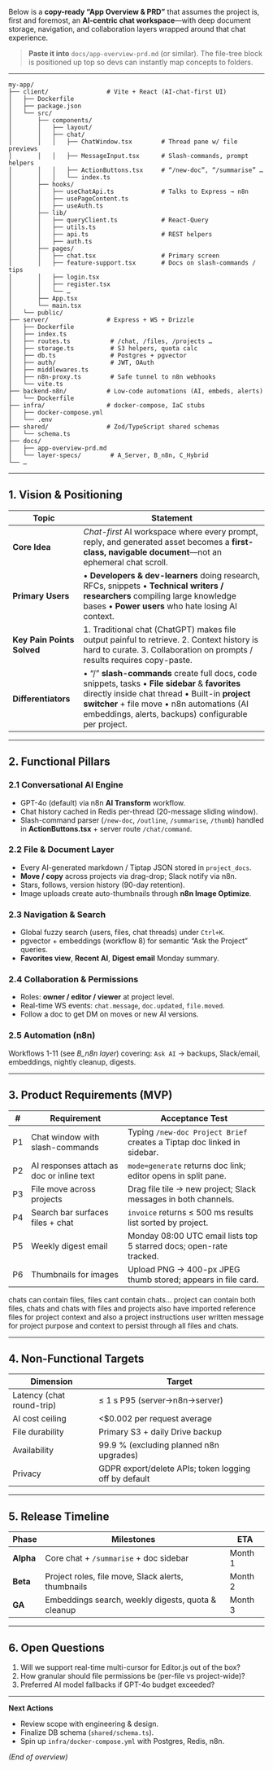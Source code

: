 Below is a **copy-ready “App Overview & PRD”** that assumes the project is, first and foremost, an **AI-centric chat workspace**—with deep document storage, navigation, and collaboration layers wrapped around that chat experience.

> **Paste it into** `docs/app-overview-prd.md` (or similar).
> The file-tree block is positioned up top so devs can instantly map concepts to folders.

---

```text
my-app/
├── client/                # Vite + React (AI-chat-first UI)
│   ├── Dockerfile
│   ├── package.json
│   └── src/
│       ├── components/
│       │   ├── layout/
│       │   ├── chat/
│       │   │   ├── ChatWindow.tsx        # Thread pane w/ file previews
│       │   │   ├── MessageInput.tsx      # Slash-commands, prompt helpers
│       │   │   ├── ActionButtons.tsx     # “/new-doc”, “/summarise” …
│       │   │   └── index.ts
│       ├── hooks/
│       │   ├── useChatApi.ts             # Talks to Express → n8n
│       │   ├── usePageContent.ts
│       │   ├── useAuth.ts
│       ├── lib/
│       │   ├── queryClient.ts            # React-Query
│       │   ├── utils.ts
│       │   ├── api.ts                    # REST helpers
│       │   ├── auth.ts
│       ├── pages/
│       │   ├── chat.tsx                  # Primary screen
│       │   ├── feature-support.tsx       # Docs on slash-commands / tips
│       │   ├── login.tsx
│       │   ├── register.tsx
│       │   └── …
│       ├── App.tsx
│       └── main.tsx
│   └── public/
├── server/                # Express + WS + Drizzle
│   ├── Dockerfile
│   ├── index.ts
│   ├── routes.ts           # /chat, /files, /projects …
│   ├── storage.ts          # S3 helpers, quota calc
│   ├── db.ts               # Postgres + pgvector
│   ├── auth/               # JWT, OAuth
│   ├── middlewares.ts
│   ├── n8n-proxy.ts        # Safe tunnel to n8n webhooks
│   └── vite.ts
├── backend-n8n/           # Low-code automations (AI, embeds, alerts)
│   └── Dockerfile
├── infra/                 # docker-compose, IaC stubs
│   ├── docker-compose.yml
│   └── .env
├── shared/                # Zod/TypeScript shared schemas
│   └── schema.ts
├── docs/
│   ├── app-overview-prd.md
│   └── layer-specs/        # A_Server, B_n8n, C_Hybrid
└── …
```

---

## 1. Vision & Positioning

| Topic                      | Statement                                                                                                                                                                                                                                                  |
| -------------------------- | ---------------------------------------------------------------------------------------------------------------------------------------------------------------------------------------------------------------------------------------------------------- |
| **Core Idea**              | *Chat-first* AI workspace where every prompt, reply, and generated asset becomes a **first-class, navigable document**—not an ephemeral chat scroll.                                                                                                       |
| **Primary Users**          | • **Developers & dev-learners** doing research, RFCs, snippets  • **Technical writers / researchers** compiling large knowledge bases  • **Power users** who hate losing AI context.                                                                       |
| **Key Pain Points Solved** | 1. Traditional chat (ChatGPT) makes file output painful to retrieve. 2. Context history is hard to curate. 3. Collaboration on prompts / results requires copy-paste.                                                                                      |
| **Differentiators**        | • “/” **slash-commands** create full docs, code snippets, tasks  • **File sidebar** & **favorites** directly inside chat thread  • Built-in **project switcher** + file move  • n8n automations (AI embeddings, alerts, backups) configurable per project. |

---

## 2. Functional Pillars

### 2.1 Conversational AI Engine

* GPT-4o (default) via n8n **AI Transform** workflow.
* Chat history cached in Redis per-thread (20-message sliding window).
* Slash-command parser (`/new-doc`, `/outline`, `/summarise`, `/thumb`) handled in **ActionButtons.tsx** + server route `/chat/command`.

### 2.2 File & Document Layer

* Every AI-generated markdown / Tiptap JSON stored in `project_docs`.
* **Move / copy** across projects via drag-drop; Slack notify via n8n.
* Stars, follows, version history (90-day retention).
* Image uploads create auto-thumbnails through **n8n Image Optimize**.

### 2.3 Navigation & Search

* Global fuzzy search (users, files, chat threads) under `Ctrl+K`.
* pgvector + embeddings (workflow 8) for semantic “Ask the Project” queries.
* **Favorites view**, **Recent AI**, **Digest email** Monday summary.

### 2.4 Collaboration & Permissions

* Roles: **owner / editor / viewer** at project level.
* Real-time WS events: `chat.message`, `doc.updated`, `file.moved`.
* Follow a doc to get DM on moves or new AI versions.

### 2.5 Automation (n8n)

Workflows 1-11 (see *B\_n8n layer*) covering:
`Ask AI` → backups, Slack/email, embeddings, nightly cleanup, digests.

---

## 3. Product Requirements (MVP)

| #  | Requirement                               | Acceptance Test                                                         |
| -- | ----------------------------------------- | ----------------------------------------------------------------------- |
| P1 | Chat window with slash-commands           | Typing `/new-doc Project Brief` creates a Tiptap doc linked in sidebar. |
| P2 | AI responses attach as doc or inline text | `mode=generate` returns doc link; editor opens in split pane.           |
| P3 | File move across projects                 | Drag file tile → new project; Slack messages in both channels.          |
| P4 | Search bar surfaces files + chat          | `invoice` returns ≤ 500 ms results list sorted by project.              |
| P5 | Weekly digest email                       | Monday 08:00 UTC email lists top 5 starred docs; open-rate tracked.     |
| P6 | Thumbnails for images                     | Upload PNG → 400-px JPEG thumb stored; appears in file card.            |

chats can contain files, files cant contain chats... project can contain both files, chats and chats with files and projects 
also have imported reference files for project context and also a project instructions user written message for project purpose 
and context to persist through all files and chats. 

---

## 4. Non-Functional Targets

| Dimension                 | Target                                                |
| ------------------------- | ----------------------------------------------------- |
| Latency (chat round-trip) | ≤ 1 s P95 (server→n8n→server)                         |
| AI cost ceiling           | <\$0.002 per request average                          |
| File durability           | Primary S3 + daily Drive backup                       |
| Availability              | 99.9 % (excluding planned n8n upgrades)               |
| Privacy                   | GDPR export/delete APIs; token logging off by default |

---

## 5. Release Timeline

| Phase     | Milestones                                         | ETA     |
| --------- | -------------------------------------------------- | ------- |
| **Alpha** | Core chat + `/summarise` + doc sidebar             | Month 1 |
| **Beta**  | Project roles, file move, Slack alerts, thumbnails | Month 2 |
| **GA**    | Embeddings search, weekly digests, quota & cleanup | Month 3 |

---

## 6. Open Questions

1. Will we support real-time multi-cursor for Editor.js out of the box?
2. How granular should file permissions be (per-file vs project-wide)?
3. Preferred AI model fallbacks if GPT-4o budget exceeded?

---

**Next Actions**

* Review scope with engineering & design.
* Finalize DB schema (`shared/schema.ts`).
* Spin up `infra/docker-compose.yml` with Postgres, Redis, n8n.

*(End of overview)*
